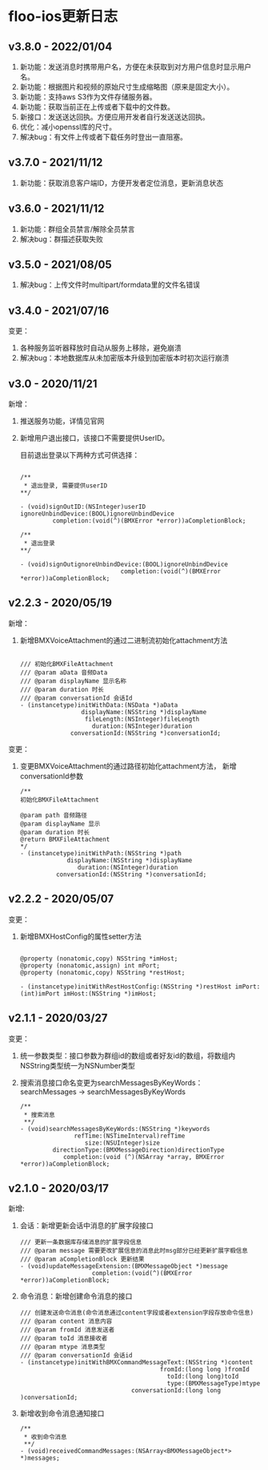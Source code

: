 # floo-ios更新日志

## v3.8.0 - 2022/01/04
1. 新功能：发送消息时携带用户名，方便在未获取到对方用户信息时显示用户名。
2. 新功能：根据图片和视频的原始尺寸生成缩略图（原来是固定大小）。
3. 新功能：支持aws S3作为文件存储服务器。
4. 新功能：获取当前正在上传或者下载中的文件数。
5. 新接口：发送送达回执。方便应用开发者自行发送送达回执。
6. 优化：减小openssl库的尺寸。
7. 解决bug：有文件上传或者下载任务时登出一直阻塞。

## v3.7.0 - 2021/11/12
1. 新功能：获取消息客户端ID，方便开发者定位消息，更新消息状态

## v3.6.0 - 2021/11/12
1. 新功能：群组全员禁言/解除全员禁言
2. 解决bug：群描述获取失败

## v3.5.0 - 2021/08/05
1. 解决bug：上传文件时multipart/formdata里的文件名错误

## v3.4.0 - 2021/07/16

变更：

1. 各种服务监听器释放时自动从服务上移除，避免崩溃
2. 解决bug：本地数据库从未加密版本升级到加密版本时初次运行崩溃



## v3.0 - 2020/11/21

新增：

1. 推送服务功能，详情见官网

2. 新增用户退出接口，该接口不需要提供UserID。

   目前退出登录以下两种方式可供选择：

	```
	
	/**
	 * 退出登录, 需要提供userID
 	**/
 	
	- (void)signOutID:(NSInteger)userID
	ignoreUnbindDevice:(BOOL)ignoreUnbindDevice
   			 completion:(void(^)(BMXError *error))aCompletionBlock;

	/**
	 * 退出登录
 	**/

	- (void)signOutignoreUnbindDevice:(BOOL)ignoreUnbindDevice
   								completion:(void(^)(BMXError *error))aCompletionBlock;
   
	```
	 
    
## v2.2.3 - 2020/05/19

新增：

1. 新增BMXVoiceAttachment的通过二进制流初始化attachment方法
		
	```

	/// 初始化BMXFileAttachment
	/// @param aData 音频Data
	/// @param displayName 显示名称
	/// @param duration 时长
	/// @param conversationId 会话Id
	- (instancetype)initWithData:(NSData *)aData
                     displayName:(NSString *)displayName
                      fileLength:(NSInteger)fileLength
                        duration:(NSInteger)duration
                  conversationId:(NSString *)conversationId;

	```


变更：

1. 变更BMXVoiceAttachment的通过路径初始化attachment方法， 新增conversationId参数


    ```
    /**
    初始化BMXFileAttachment

    @param path 音频路径
    @param displayName 显示
    @param duration 时长
    @return BMXFileAttachment
    */
    - (instancetype)initWithPath:(NSString *)path
                 displayName:(NSString *)displayName
                    duration:(NSInteger)duration
              conversationId:(NSString *)conversationId;

    ```


## v2.2.2 - 2020/05/07

变更：

1. 新增BMXHostConfig的属性setter方法

	```

	@property (nonatomic,copy) NSString *imHost;    
	@property (nonatomic,assign) int mPort;
	@property (nonatomic,copy) NSString *restHost;

	- (instancetype)initWithRestHostConfig:(NSString *)restHost imPort:(int)imPort imHost:(NSString *)imHost;

	```


## v2.1.1 - 2020/03/27

变更：

1. 统一参数类型：接口参数为群组id的数组或者好友id的数组，将数组内NSString类型统一为NSNumber类型

2. 搜索消息接口命名变更为searchMessagesByKeyWords：   
    searchMessages -> searchMessagesByKeyWords

	```
	/**
	 * 搜索消息
	 **/
	- (void)searchMessagesByKeyWords:(NSString *)keywords
	               refTime:(NSTimeInterval)refTime
	                  size:(NSUInteger)size
	         directionType:(BMXMessageDirection)directionType
	            completion:(void (^)(NSArray *array, BMXError 		*error))aCompletionBlock;
	
	```



## v2.1.0 - 2020/03/17

新增:

1. 会话：新增更新会话中消息的扩展字段接口

	```
	/// 更新一条数据库存储消息的扩展字段信息
	/// @param message 需要更改扩展信息的消息此时msg部分已经更新扩展字椴信息
	/// @param aCompletionBlock 更新结果
	- (void)updateMessageExtension:(BMXMessageObject *)message
	                    completion:(void(^)(BMXError *error))aCompletionBlock;
	```

2. 命令消息：新增创建命令消息的接口
	
	```
	/// 创建发送命令消息(命令消息通过content字段或者extension字段存放命令信息)
	/// @param content 消息内容
	/// @param fromId 消息发送者
	/// @param toId 消息接收者
	/// @param mtype 消息类型
	/// @param conversationId 会话id
	- (instancetype)initWithBMXCommandMessageText:(NSString *)content
	                                       fromId:(long long )fromId
	                                         toId:(long long)toId
	                                         type:(BMXMessageType)mtype
	                               conversationId:(long long )conversationId;
	```

3.  新增收到命令消息通知接口

	```
	/**
	 * 收到命令消息
	 **/
	- (void)receivedCommandMessages:(NSArray<BMXMessageObject*> *)messages;
	```
	


